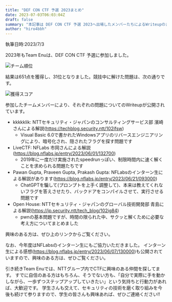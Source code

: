 ```yaml
---
title: "DEF CON CTF 予選 2023まとめ"
date: 2023-07-03T06:03:04Z
draft: false
summary: "本記事は DEF CON CTF 予選 2023へ出場したメンバーたちによるWriteupのまとめです。"
author: "hiro4bbh"
---
```

執筆日時:2023/7/3

2023年もTeam Enuは、DEF CON CTF 予選に参加しました。

![チーム順位](/writeup/def_con_ctf_quals_2023/team_result.png)

結果は651点を獲得し、31位となりました。競技中に解けた問題は、次の通りです。

![獲得スコア](/writeup/def_con_ctf_quals_2023/score_result.png)

参加したチームメンバーにより、それぞれの問題についてのWriteupが公開されています。

- kkkkklik: NTTセキュリティ・ジャパンのコンサルティングサービス部 濱崎さんによる解説(<https://techblog.security.ntt/102ifsw>)
  - Visual Basic 6.0で書かれたWindowsアプリのリバースエンジニアリングにより、暗号化され、隠されたフラグを探す問題です
- LiveCTF: NFLabs 市岡さんによる解説(<https://blog.nflabs.jp/entry/2023/06/01/132700>)
  - 2019年に一度だけ実施されたspeedrunっぽい、制限時間内に速く解くことを求められる問題たちです
- Pawan Gupta, Praveen Gupta, Prakash Gupta: NFLabsのインターン生による解説があります(<https://blog.nflabs.jp/entry/2023/06/21/093000>)
  - ChatGPTを騙して(プロンプトを上手く調整して)、本来は教えてくれないフラグを答えさせたり、バックドアをコンパイルさせて、実行させる問題です
- Open House: NTTセキュリティ・ジャパンのグローバル技術開発部 青島による解説(<https://jp.security.ntt/tech_blog/102ig84>)
  - pwnの基本問題ですが、時間の限られた中、サクッと解くために必要な考え方についてまとめました

興味のある方は、ぜひ上のリンクからご覧ください。

なお、今年度はNFLabsのインターン生にもご協力いただきました。
インターン生による感想(<https://blog.nflabs.jp/entry/2023/06/07/130000>)も公開されていますので、興味のある方は、ぜひご覧ください。

引き続きTeam Enuでは、NTTグループ内でCTFに興味のある仲間を探してます。
すでに自信のある方はもちろん、そうでない方も、「自分で実際に手を動かしながら、一歩ずつステップアップしていきたい」という気持ちと行動力があれば、大歓迎です。
学生さんも交えて、セキュリティの技術を磨く取り組みを今後も続けて参りますので、学生の皆さんも興味あれば、ぜひご連絡ください!!
